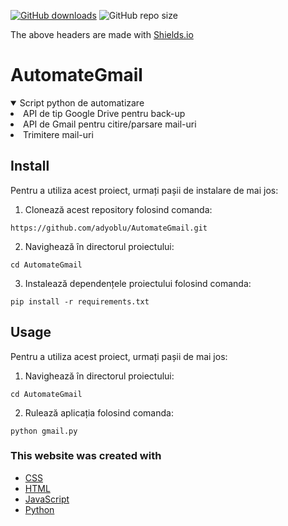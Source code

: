[![GitHub downloads](https://img.shields.io/github/downloads/adyoblu/AutomateGmail/total?style=for-the-badge&logo=appveyor)](https://img.shields.io/github/downloads/adyoblu/AutomateGmail/total?style=for-the-badge)
![GitHub repo size](https://img.shields.io/github/repo-size/adyoblu/AutomateGmail?style=for-the-badge&logo=appveyor)

<p>The above headers are made with <a href="https://shields.io/">Shields.io</li></p></a>

# AutomateGmail

<details open="open">
    <summary>Script python de automatizare</summary>
    <li>API de tip Google Drive pentru back-up</li>
    <li>API de Gmail pentru citire/parsare mail-uri</li>
    <li>Trimitere mail-uri</li>
</details>

## Install
Pentru a utiliza acest proiect, urmați pașii de instalare de mai jos:

1. Clonează acest repository folosind comanda:

`https://github.com/adyoblu/AutomateGmail.git`

2. Navighează în directorul proiectului:

`cd AutomateGmail`

3. Instalează dependențele proiectului folosind comanda:

`pip install -r requirements.txt`

## Usage
Pentru a utiliza acest proiect, urmați pașii de mai jos:

1. Navighează în directorul proiectului:

`cd AutomateGmail`

2. Rulează aplicația folosind comanda:

`python gmail.py`

### This website was created with
* [CSS](https://cssreference.io/)
* [HTML](https://html.com/)
* [JavaScript](https://www.javascript.com/)
* [Python](https://www.python.org/)